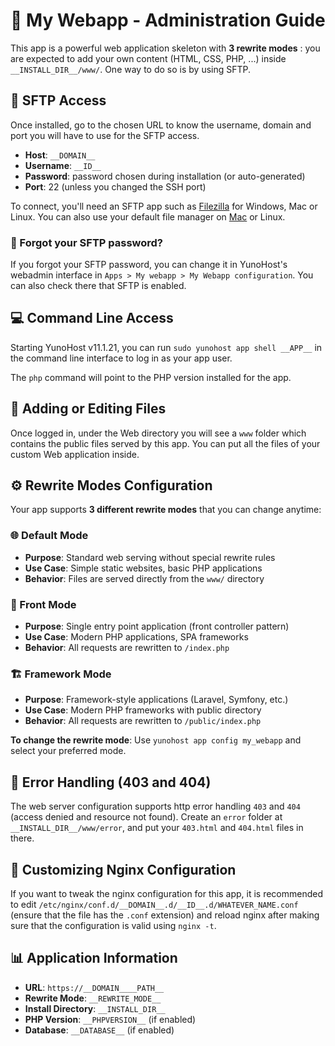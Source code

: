 # 🚀 My Webapp - Administration Guide

This app is a powerful web application skeleton with **3 rewrite modes** : you are expected to add your own content (HTML, CSS, PHP, ...) inside `__INSTALL_DIR__/www/`. One way to do so is by using SFTP.

## 🔐 SFTP Access

Once installed, go to the chosen URL to know the username, domain and port you will have to use for the SFTP access. 

- **Host**: `__DOMAIN__`
- **Username**: `__ID__`
- **Password**: password chosen during installation (or auto-generated)
- **Port**: 22 (unless you changed the SSH port)

To connect, you'll need an SFTP app such as [Filezilla](https://filezilla-project.org/) for Windows, Mac or Linux. You can also use your default file manager on [Mac](https://support.apple.com/guide/mac-help/connect-mac-shared-computers-servers-mchlp1140/mac) or Linux.

### 🔑 Forgot your SFTP password?

If you forgot your SFTP password, you can change it in YunoHost's webadmin interface in `Apps > My webapp > My Webapp configuration`.
You can also check there that SFTP is enabled.

## 💻 Command Line Access

Starting YunoHost v11.1.21, you can run `sudo yunohost app shell __APP__` in the command line interface to log in as your app user.

The `php` command will point to the PHP version installed for the app.

## 📁 Adding or Editing Files

Once logged in, under the Web directory you will see a `www` folder which contains the public files served by this app. You can put all the files of your custom Web application inside.

## ⚙️ Rewrite Modes Configuration

Your app supports **3 different rewrite modes** that you can change anytime:

### 🌐 Default Mode
- **Purpose**: Standard web serving without special rewrite rules
- **Use Case**: Simple static websites, basic PHP applications
- **Behavior**: Files are served directly from the `www/` directory

### 🎯 Front Mode  
- **Purpose**: Single entry point application (front controller pattern)
- **Use Case**: Modern PHP applications, SPA frameworks
- **Behavior**: All requests are rewritten to `/index.php`

### 🏗️ Framework Mode
- **Purpose**: Framework-style applications (Laravel, Symfony, etc.)
- **Use Case**: Modern PHP frameworks with public directory
- **Behavior**: All requests are rewritten to `/public/index.php`

**To change the rewrite mode**: Use `yunohost app config my_webapp` and select your preferred mode.

## 🚨 Error Handling (403 and 404)

The web server configuration supports http error handling `403` and `404` (access denied and resource not found). Create an `error` folder at `__INSTALL_DIR__/www/error`, and put your `403.html` and `404.html` files in there.

## 🔧 Customizing Nginx Configuration

If you want to tweak the nginx configuration for this app, it is recommended to edit `/etc/nginx/conf.d/__DOMAIN__.d/__ID__.d/WHATEVER_NAME.conf` (ensure that the file has the `.conf` extension) and reload nginx after making sure that the configuration is valid using `nginx -t`.

## 📊 Application Information

- **URL**: `https://__DOMAIN____PATH__`
- **Rewrite Mode**: `__REWRITE_MODE__`
- **Install Directory**: `__INSTALL_DIR__`
- **PHP Version**: `__PHPVERSION__` (if enabled)
- **Database**: `__DATABASE__` (if enabled)
